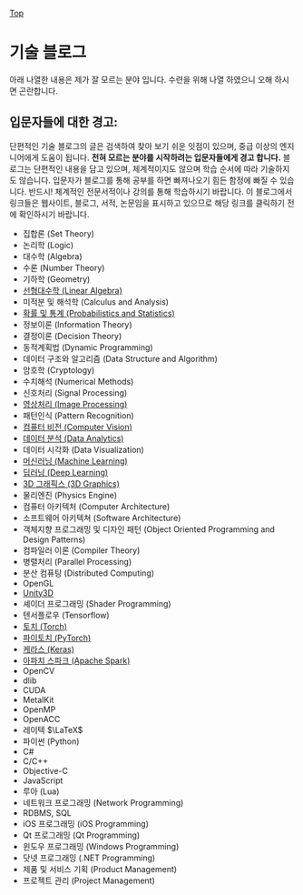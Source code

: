[Top](../index.md)

# 기술 블로그

아래 나열한 내용은 제가 잘 모르는 분야 입니다. 수련을 위해 나열 하였으니 오해 하시면 곤란합니다.

## 입문자들에 대한 경고:

단편적인 기술 블로그의 글은 검색하여 찾아 보기 쉬운 잇점이 있으며, 중급 이상의 엔지니어에게 도움이 됩니다. **전혀 모르는 분야를 시작하려는 입문자들에게 경고 합니다.** 블로그는 단편적인 내용을 담고 있으며, 체계적이지도 않으며 학습 순서에 따라 기술하지도 않습니다. 입문자가 블로그를 통해 공부를 하면 빠져나오기 힘든 함정에 빠질 수 있습니다. 반드시! 체계적인 전문서적이나 강의를 통해 학습하시기 바랍니다. 이 블로그에서 링크들은 웹사이트, 블로그, 서적, 논문임을 표시하고 있으므로 해당 링크를 클릭하기 전에 확인하시기 바랍니다.

- 집합론 (Set Theory)
- 논리학 (Logic)
- 대수학 (Algebra)
- 수론 (Number Theory)
- 기하학 (Geometry)
- [선형대수학 (Linear Algebra)](./linear_algebra/index.md)
- 미적분 및 해석학 (Calculus and Analysis)
- [확률 및 통계 (Probabilistics and Statistics)](probabilistics_and_statistics/index.md)
- 정보이론 (Information Theory)
- 결정이론 (Decision Theory)
- 동적계획법 (Dynamic Programming)
- 데이터 구조와 알고리즘 (Data Structure and Algorithm)
- 암호학 (Cryptology)
- 수치해석 (Numerical Methods)
- 신호처리 (Signal Processing)
- [영상처리 (Image Processing)](image_processing/index.md)
- 패턴인식 (Pattern Recognition)
- [컴퓨터 비전 (Computer Vision)](computer_vision/index.md)
- [데이터 분석 (Data Analytics)](data_analytics/index.md)
- 데이터 시각화 (Data Visualization)
- [머신러닝 (Machine Learning)](machine_learning/index.md)
- [딥러닝 (Deep Learning)](deep_learning/index.md)
- [3D 그래픽스 (3D Graphics)](3d_graphics/index.md)
- 물리엔진 (Physics Engine)
- 컴퓨터 아키텍처 (Computer Architecture)
- 소프트웨어 아키텍쳐 (Software Architecture)
- 객체지향 프로그래밍 및 디자인 패턴 (Object Oriented Programming and Design Patterns)
- 컴파일러 이론 (Compiler Theory)
- 병렬처리 (Parallel Processing)
- 분산 컴퓨팅 (Distributed Computing)
- OpenGL
- [Unity3D](unity3d/index.md)
- 셰이더 프로그래밍 (Shader Programming)
- 텐서플로우 (Tensorflow)
- [토치 (Torch)](torch/index.md)
- [파이토치 (PyTorch)](pytorch/index.md)
- [케라스 (Keras)](keras/index.md)
- [아파치 스파크 (Apache Spark)](apache_spark/index.md)
- OpenCV
- dlib
- CUDA
- MetalKit
- OpenMP
- OpenACC
- 레이텍 $\LaTeX$
- 파이썬 (Python)
- C#
- C/C++
- Objective-C
- JavaScript
- 루아 (Lua)
- 네트워크 프로그래밍 (Network Programming)
- RDBMS, SQL
- iOS 프로그래밍 (iOS Programming)
- Qt 프로그래밍 (Qt Programming)
- 윈도우 프로그래밍 (Windows Programming)
- 닷넷 프로그래밍 (.NET Programming)
- 제품 및 서비스 기획 (Product Management)
- 프로젝트 관리 (Project Management)
